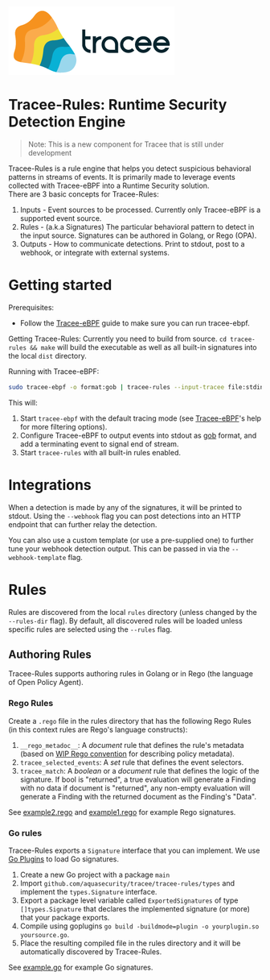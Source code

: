 ![Tracee Logo](../images/tracee.png)

# Tracee-Rules: Runtime Security Detection Engine

> Note: This is a new component for Tracee that is still under development

Tracee-Rules is a rule engine that helps you detect suspicious behavioral patterns in streams of events. It is primarily made to leverage events collected with Tracee-eBPF into a Runtime Security solution.  
There are 3 basic concepts for Tracee-Rules:
1. Inputs - Event sources to be processed. Currently only Tracee-eBPF is a supported event source.
3. Rules - (a.k.a Signatures) The particular behavioral pattern to detect in the input source. Signatures can be authored in Golang, or Rego (OPA).
2. Outputs - How to communicate detections. Print to stdout, post to a webhook, or integrate with external systems.

# Getting started

Prerequisites:
- Follow the [Tracee-eBPF](../tracee-ebpf/Readme.md#Getting-Started) guide to make sure you can run tracee-ebpf.

Getting Tracee-Rules:
Currently you need to build from source. `cd tracee-rules && make` will build the executable as well as all built-in signatures into the local `dist` directory.  

Running with Tracee-eBPF:

```bash
sudo tracee-ebpf -o format:gob | tracee-rules --input-tracee file:stdin --input-tracee format:gob
```

This will:
1. Start `tracee-ebpf` with the default tracing mode (see [Tracee-eBPF](../tracee-ebpf)'s help for more filtering options).
2. Configure Tracee-eBPF to output events into stdout as [gob](https://golang.org/pkg/encoding/gob/) format, and add a terminating event to signal end of stream.
3. Start `tracee-rules` with all built-in rules enabled.

# Integrations

When a detection is made by any of the signatures, it will be printed to stdout. Using the `--webhook` flag you can post detections into an HTTP endpoint that can further relay the detection.

You can also use a custom template (or use a pre-supplied one) to further tune your webhook detection output. This can be passed in via the `--webhook-template` flag.

# Rules
Rules are discovered from the local `rules` directory (unless changed by the `--rules-dir` flag). By default, all discovered rules will be loaded unless specific rules are selected using the `--rules` flag.

## Authoring Rules
Tracee-Rules supports authoring rules in Golang or in Rego (the language of Open Policy Agent).

### Rego Rules
Create a `.rego` file in the rules directory that has the following Rego Rules (in this context rules are Rego's language constructs):

1. `__rego_metadoc__`: A *document* rule that defines the rule's metadata (based on [WIP Rego convention](https://hackmd.io/@ZtQnh19kS26YiNlJLqKJnw/H1gAv5nB) for describing policy metadata).
2. `tracee_selected_events`: A *set* rule that defines the event selectors.
3. `tracee_match`: A *boolean* or a *document* rule that defines the logic of the signature. If bool is "returned", a true evaluation will generate a Finding with no data if document is "returned", any non-empty evaluation will generate a Finding with the returned document as the Finding's "Data".

See [example2.rego](/tracee-rules/signatures/rego/examples/example2.rego) and [example1.rego](/tracee-rules/signatures/rego/examples/example1.rego) for example Rego signatures.

### Go rules
Tracee-Rules exports a `Signature` interface that you can implement. We use [Go Plugins](https://golang.org/pkg/plugin/) to load Go signatures.  

1. Create a new Go project with a package `main`
2. Import `github.com/aquasecurity/tracee/tracee-rules/types` and implement the `types.Signature` interface.
3. Export a package level variable called `ExportedSignatures` of type `[]types.Signature` that declares the implemented signature (or more) that your package exports.
4. Compile using goplugins `go build -buildmode=plugin -o yourplugin.so yoursource.go`.
5. Place the resulting compiled file in the rules directory and it will be automatically discovered by Tracee-Rules.

See [example.go](/tracee-rules/signatures/golang/examples/example.go) for example Go signatures.
